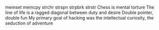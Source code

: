 memset
memcpy
strchr
strspn
strpbrk
strstr
Chess is mental torture
The line of life is a ragged diagonal between duty and desire
Double pointer, double fun
My primary goal of hacking was the intellectual curiosity, the seduction of adventure

